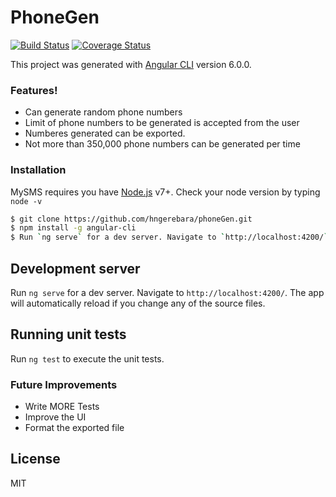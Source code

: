 # PhoneGen

[![Build Status](https://travis-ci.com/hngerebara/phoneGen.svg?branch=master)](https://travis-ci.com/hngerebara/phoneGen)  [![Coverage Status](https://coveralls.io/repos/github/hngerebara/phoneGen/badge.png?branch=master)](https://coveralls.io/github/hngerebara/phoneGen?branch=master)

This project was generated with [Angular CLI](https://github.com/angular/angular-cli) version 6.0.0.

### Features!

- Can generate random phone numbers
- Limit of phone numbers to be generated is accepted from the user
- Numberes generated can be exported.
- Not more than 350,000 phone numbers can be generated per time

### Installation
MySMS requires you have [Node.js](https://nodejs.org/) v7+. Check your node version by typing `node -v`

```sh
$ git clone https://github.com/hngerebara/phoneGen.git
$ npm install -g angular-cli
$ Run `ng serve` for a dev server. Navigate to `http://localhost:4200/`
```
## Development server

Run `ng serve` for a dev server. Navigate to `http://localhost:4200/`. The app will automatically reload if you change any of the source files.

## Running unit tests

Run `ng test` to execute the unit tests.


### Future Improvements

 - Write MORE Tests
 - Improve the UI
 - Format the exported file

License
----

MIT
